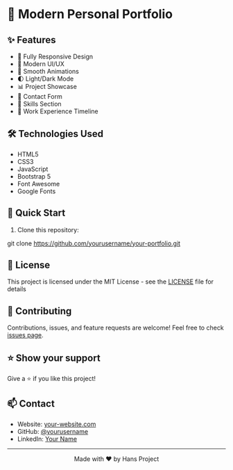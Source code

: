 # 🌟 Modern Personal Portfolio


## ✨ Features

- 📱 Fully Responsive Design
- 🎨 Modern UI/UX
- 🚀 Smooth Animations
- 🌓 Light/Dark Mode
- 📊 Project Showcase
- 📝 Contact Form
- 🎯 Skills Section
- 💼 Work Experience Timeline

## 🛠️ Technologies Used

- HTML5
- CSS3
- JavaScript
- Bootstrap 5
- Font Awesome
- Google Fonts

## 🚀 Quick Start

1. Clone this repository:

git clone https://github.com/yourusername/your-portfolio.git

## 📝 License

This project is licensed under the MIT License - see the [LICENSE](LICENSE) file for details

## 🤝 Contributing

Contributions, issues, and feature requests are welcome! Feel free to check [issues page](https://github.com/yourusername/your-portfolio/issues).

## ⭐ Show your support

Give a ⭐️ if you like this project!

## 📫 Contact

- Website: [your-website.com](https://your-website.com)
- GitHub: [@yourusername](https://github.com/yourusername)
- LinkedIn: [Your Name](https://linkedin.com/in/yourprofile)

---
<p align="center">Made with ❤️ by Hans Project</p>
